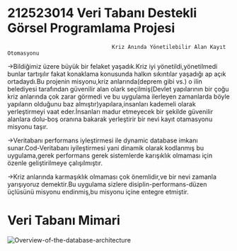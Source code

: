 #                                                    212523014 Veri Tabanı Destekli Görsel Programlama Projesi



                                     Kriz Anında Yönetilebilir Alan Kayıt Otomasyonu

->Bildiğimiz üzere büyük bir felaket yaşadık.Kriz iyi yönetildi,yönetilmedi bunlar tartışılır fakat konaklama konusunda halkın sıkıntılar yaşadığı ap açık ortadaydı.Bu projenin misyonu,kriz anlarında(deprem gibi vs.) o ilin belediyesi tarafından güvenilir alan olark seçilmiş(Devlet yapılarının bir çoğu kriz anlarında çok zarar görmedi ve bu uygulama ilerleyen zamanlarda böyle yapıların olduğunu baz almıştır)yapılara,insanları kademeli olarak yerleştirmeyi vaat eder.İnsanları madur etmeyecek bir şekilde güvenilir alanlara dolu-boş oranına bakarak yerleştirir bir nevi kayıt otamasyonu misyonu taşır.

->Veritabanı performans iyleştirmesi ile dynamic database imkanı sunar.Cod-Veritabanı iyileştirmesi yani dinamik olarak kodlanmış bu uygulama,gerek performans gerek sistemlerde karışıklık olmaması için özenle geliştirilmeye çalışılmıştır.

->Kriz anlarında karmaşıklık olmaması çok önemlidir,ve bir nevi zamanla yarışıyoruz demektir.Bu uygulama sizlere disiplin-performans-düzen üçlüsünü misyonu endinmiş,bu misyonu içine entegre etmiştir.


<h1>Veri Tabanı Mimari</h1>



![Overview-of-the-database-architecture](https://user-images.githubusercontent.com/90137054/232465856-f59c8f1c-5713-4d4f-951c-47dbe200d50a.png)
